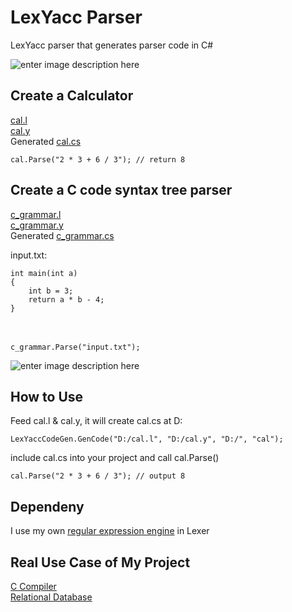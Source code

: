 # LexYacc Parser
LexYacc parser that generates parser code in C#

![enter image description here](https://r96922081.github.io/LexYacc/arch.png)

## Create a Calculator

[cal.l](https://github.com/r96922081/LexYacc/blob/main/Ut/LexYaccInput/cal.l)\
[cal.y](https://github.com/r96922081/LexYacc/blob/main/Ut/LexYaccInput/cal.y)\
Generated [cal.cs](https://github.com/r96922081/LexYacc/blob/main/Ut/LexYaccOutput/cal.cs)
    
    cal.Parse("2 * 3 + 6 / 3"); // return 8
    
## Create a C code syntax tree parser

[c_grammar.l](https://github.com/r96922081/LexYacc/blob/main/Ut/LexYaccInput/c_grammar.l)\
[c_grammar.y](https://github.com/r96922081/LexYacc/blob/main/Ut/LexYaccInput/c_grammar.y)\
Generated [c_grammar.cs](https://github.com/r96922081/LexYacc/blob/main/Ut/LexYaccOutput/c_grammar.cs)



input.txt:

    int main(int a) 
    {
        int b = 3;
        return a * b - 4;
    }
　 

    c_grammar.Parse("input.txt");

![enter image description here](https://r96922081.github.io/LexYacc/syntax_tree.png)

## How to Use

Feed cal.l & cal.y, it will create cal.cs at D:

    LexYaccCodeGen.GenCode("D:/cal.l", "D:/cal.y", "D:/", "cal");

include cal.cs into your project and call cal.Parse()

    cal.Parse("2 * 3 + 6 / 3"); // output 8

## Dependeny
I use my own [regular expression engine](https://github.com/r96922081/Regex) in Lexer

## Real Use Case of My Project
[C Compiler](https://github.com/r96922081/C-Compiler)\
[Relational Database](https://github.com/r96922081/Relational-Database)
